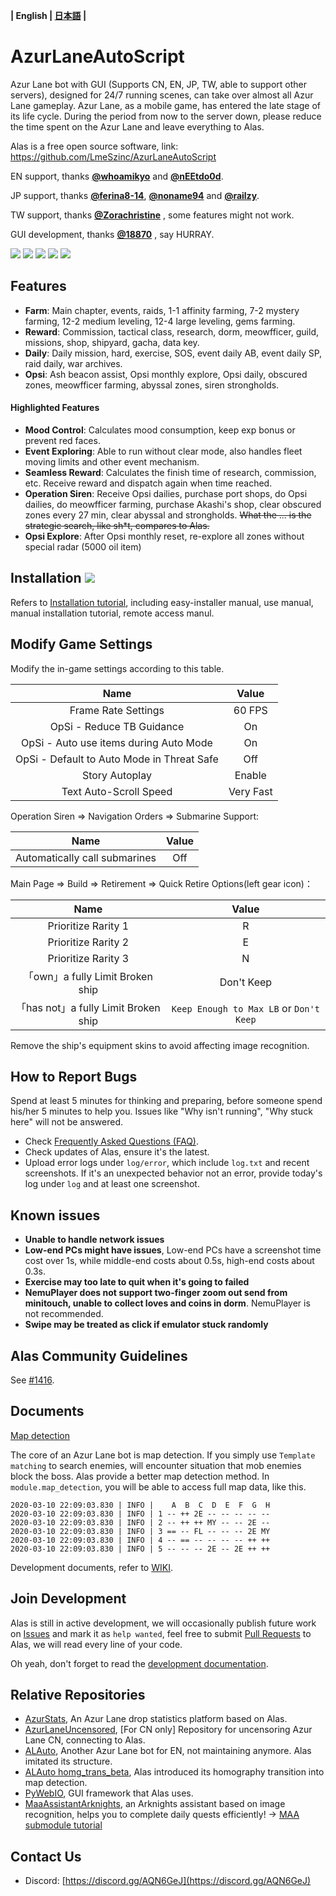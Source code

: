 **| English | [日本語](README_jp.md) |**

# AzurLaneAutoScript

Azur Lane bot with GUI (Supports CN, EN, JP, TW, able to support other servers), designed for 24/7 running scenes, can take over almost all Azur Lane gameplay. Azur Lane, as a mobile game, has entered the late stage of its life cycle. During the period from now to the server down, please reduce the time spent on the Azur Lane and leave everything to Alas.

Alas is a free open source software, link: https://github.com/LmeSzinc/AzurLaneAutoScript

EN support, thanks **[@whoamikyo](https://github.com/whoamikyo)** and **[@nEEtdo0d](https://github.com/nEEtdo0d)**.

JP support, thanks **[@ferina8-14](https://github.com/ferina8-14)**, **[@noname94](https://github.com/noname94)** and **[@railzy](https://github.com/railzy)**.

TW support, thanks **[@Zorachristine](https://github.com/Zorachristine)** , some features might not work.

GUI development, thanks **[@18870](https://github.com/18870)** , say HURRAY.

![](https://img.shields.io/github/commit-activity/m/LmeSzinc/AzurLaneAutoScript?color=4e4c97) ![](https://img.shields.io/tokei/lines/github/LmeSzinc/AzurLaneAutoScript?color=4e4c97) ![](https://img.shields.io/github/repo-size/LmeSzinc/AzurLaneAutoScript?color=4e4c97) ![](https://img.shields.io/github/issues-closed/LmeSzinc/AzurLaneAutoScript?color=4e4c97) ![](https://img.shields.io/github/issues-pr-closed/LmeSzinc/AzurLaneAutoScript?color=4e4c97)




## Features

- **Farm**: Main chapter, events, raids, 1-1 affinity farming, 7-2 mystery farming, 12-2 medium leveling, 12-4 large leveling, gems farming.
- **Reward**: Commission, tactical class, research, dorm, meowfficer, guild, missions, shop, shipyard, gacha, data key.
- **Daily**: Daily mission, hard, exercise, SOS, event daily AB, event daily SP, raid daily, war archives.
- **Opsi**: Ash beacon assist, Opsi monthly explore, Opsi daily, obscured zones, meowfficer farming, abyssal zones, siren strongholds.

#### Highlighted Features

- **Mood Control**: Calculates mood consumption, keep exp bonus or prevent red faces.
- **Event Exploring**: Able to run without clear mode, also handles fleet moving limits and other event mechanism.
- **Seamless Reward**: Calculates the finish time of research, commission, etc. Receive reward and dispatch again when time reached.
- **Operation Siren**: Receive Opsi dailies, purchase port shops, do Opsi dailies, do meowfficer farming, purchase Akashi's shop, clear obscured zones every 27 min, clear abyssal and strongholds. ~~What the ... is the strategic search, like sh*t, compares to Alas.~~
- **Opsi Explore**: After Opsi monthly reset, re-explore all zones without special radar (5000 oil item)



## Installation [![](https://img.shields.io/github/downloads/LmeSzinc/AzurLaneAutoScript/total?color=4e4c97)](https://github.com/LmeSzinc/AzurLaneAutoScript/releases)

Refers to [Installation tutorial](https://github.com/LmeSzinc/AzurLaneAutoScript/wiki/Installation_en), including easy-installer manual, use manual, manual installation tutorial, remote access manul.

## Modify Game Settings

Modify the in-game settings according to this table.

|                    Name                    |   Value   |
|:------------------------------------------:|:---------:|
|            Frame Rate Settings             |  60 FPS   |
|         OpSi - Reduce TB Guidance          |    On     |
|   OpSi - Auto use items during Auto Mode   |    On     |
| OpSi - Default to Auto Mode in Threat Safe |    Off    |
|               Story Autoplay               |  Enable   |
|           Text Auto-Scroll Speed           | Very Fast |

Operation Siren => Navigation Orders => Submarine Support:

|              Name             | Value |
|:-----------------------------:|:-----:|
| Automatically call submarines |  Off  |

Main Page => Build =>  Retirement => Quick Retire Options(left gear icon)：

|                Name                |                  Value                  |
|:----------------------------------:|:---------------------------------------:|
|        Prioritize Rarity 1         |                    R                    |
|        Prioritize Rarity 2         |                    E                    |
|        Prioritize Rarity 3         |                    N                    |
|   「own」a fully Limit Broken ship   |               Don't Keep                |
| 「has not」a fully Limit Broken ship | `Keep Enough to Max LB` or `Don't Keep` |

Remove the ship's equipment skins to avoid affecting image recognition.

## How to Report Bugs

Spend at least 5 minutes for thinking and preparing, before someone spend his/her 5 minutes to help you. Issues like "Why isn't running", "Why stuck here" will not be answered.

- Check [Frequently Asked Questions (FAQ)](https://github.com/LmeSzinc/AzurLaneAutoScript/wiki/FAQ_en_cn).
- Check updates of Alas, ensure it's the latest.
- Upload error logs under `log/error`, which include `log.txt` and recent screenshots. If it's an  unexpected behavior not an error, provide today's log under `log` and at least one screenshot.



## Known issues

- **Unable to handle network issues**
- **Low-end PCs might have issues**, Low-end PCs have a screenshot time cost over 1s, while middle-end costs about 0.5s, high-end costs about 0.3s.
- **Exercise may too late to quit when it's going to failed**
- **NemuPlayer does not support two-finger zoom out send from minitouch, unable to collect loves and coins in dorm**. NemuPlayer is not recommended.
- **Swipe may be treated as click if emulator stuck randomly**



## Alas Community Guidelines

See [#1416](https://github.com/LmeSzinc/AzurLaneAutoScript/issues/1416).



## Documents

[Map detection](https://github.com/LmeSzinc/AzurLaneAutoScript/wiki/perspective_en)

The core of an Azur Lane bot is map detection. If you simply use `Template matching` to search enemies, will encounter situation that mob enemies block the boss. Alas provide a better map detection method. In `module.map_detection`, you will be able to access full map data, like this.

```
2020-03-10 22:09:03.830 | INFO |    A  B  C  D  E  F  G  H
2020-03-10 22:09:03.830 | INFO | 1 -- ++ 2E -- -- -- -- --
2020-03-10 22:09:03.830 | INFO | 2 -- ++ ++ MY -- -- 2E --
2020-03-10 22:09:03.830 | INFO | 3 == -- FL -- -- -- 2E MY
2020-03-10 22:09:03.830 | INFO | 4 -- == -- -- -- -- ++ ++
2020-03-10 22:09:03.830 | INFO | 5 -- -- -- 2E -- 2E ++ ++
```

Development documents, refer to [WIKI](https://github.com/LmeSzinc/AzurLaneAutoScript/wiki).



## Join Development

Alas is still in active development, we will occasionally publish future work on [Issues](https://github.com/LmeSzinc/AzurLaneAutoScript/issues?q=is%3Aopen+is%3Aissue+label%3A%22help+wanted%22) and mark it as `help wanted`, feel free to submit [Pull Requests](https://github.com.com/LmeSzinc/AzurLaneAutoScript/pulls) to Alas, we will read every line of your code.

Oh yeah, don't forget to read the [development documentation](https://github.com/LmeSzinc/AzurLaneAutoScript/wiki/1.-Start).



## Relative Repositories

- [AzurStats](https://azur-stats.lyoko.io/), An Azur Lane drop statistics platform based on Alas.
- [AzurLaneUncensored](https://github.com/LmeSzinc/AzurLaneUncensored), [For CN only] Repository for uncensoring Azur Lane CN, connecting to Alas.
- [ALAuto](https://github.com/Egoistically/ALAuto), Another Azur Lane bot for EN, not maintaining anymore. Alas imitated its structure.
- [ALAuto homg_trans_beta](https://github.com/asd111333/ALAuto/tree/homg_trans_beta), Alas introduced its homography transition into map detection.
- [PyWebIO](https://github.com/pywebio/PyWebIO), GUI framework that Alas uses.
- [MaaAssistantArknights](https://github.com/MaaAssistantArknights/MaaAssistantArknights), an Arknights assistant based on image recognition, helps you to complete daily quests efficiently! -> [MAA submodule tutorial](https://github.com/LmeSzinc/AzurLaneAutoScript/wiki/submodule_maa_cn)

## Contact Us

- Discord: [https://discord.gg/AQN6GeJ](https://discord.gg/AQN6GeJ)
